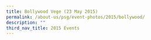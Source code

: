 ```yaml
---
title: Bollywood Vege (23 May 2015)
permalink: /about-us/psg/event-photos/2015/bollywood/
description: ""
third_nav_title: 2015 Events
---
```

